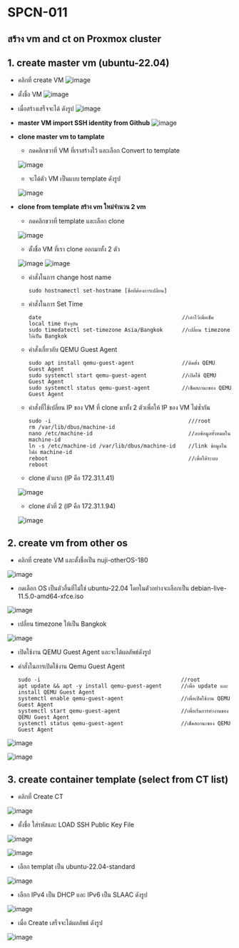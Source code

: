 # SPCN-011
## สร้าง vm and ct on Proxmox cluster
## 1. create master vm (ubuntu-22.04)
* คลิกที่ create VM
![image](https://user-images.githubusercontent.com/117592447/208158433-d9339483-cb26-4260-9590-fbdc71d93947.png)

* ตั้งชื่อ VM
![image](https://user-images.githubusercontent.com/117592447/208159918-eaa92c8a-d685-4f27-905d-e62eee9386a7.png)

* เมื่อสร้างเสร็จจะได้ ดังรูป
![image](https://user-images.githubusercontent.com/117592447/208160225-648d238d-599e-45fd-a5fc-84eef400c646.png)

* **master VM import SSH identity from Github**
![image](https://user-images.githubusercontent.com/117592447/208159199-c84ca7be-76f7-486f-90ae-9a26a69772ad.png)

* **clone master vm to tamplate**
  * กดคลิกขวาที่ VM ที่เราสร้างไว้ และเลือก Convert to template
  
  ![image](https://user-images.githubusercontent.com/117592447/208160649-a76e9a55-1a7f-4e08-82f1-bc75ce7828e7.png)
  * จะได้ตัว VM เป็นแบบ template ดังรูป
  
  ![image](https://user-images.githubusercontent.com/117592447/208161586-96eb49f9-9032-4eea-970a-2a62d33f825a.png)
  
* **clone from template สร้าง vm ใหม่จำนวน 2 vm**
  * กดคลิกขวาที่ template และเลือก clone
  
  ![image](https://user-images.githubusercontent.com/117592447/208162140-b22ec824-0364-47c2-9c04-fbde23fd08a4.png)
  * ตั้งชื่อ VM ที่เรา clone ออกมาทั้ง 2 ตัว
  
  ![image](https://user-images.githubusercontent.com/117592447/208162345-868bbee9-feae-41b8-96f6-626760ca12cf.png)
  ![image](https://user-images.githubusercontent.com/117592447/208162555-444b4cc5-8d01-40b4-9822-9c69dee4e58b.png)
  
  * คำสั่งในการ change host name
  
        sudo hostnamectl set-hostname [ชื่อที่ต้องการเปลี่ยน]
        
  * คำสั่งในการ Set Time
  
        date                                            //เอาไว้เพื่อเช็ค local time ปัจจุบัน
        sudo timedatectl set-timezone Asia/Bangkok      //เปลี่ยน timezone ให้เป็น Bangkok
        
  * คำสั่งเกี่ยวกับ QEMU Guest Agent 
        
        sudo apt install qemu-guest-agent               //ติดตั้ง QEMU Guest Agent
        sudo systemctl start qemu-guest-agent           //เปิดใช้ QEMU Guest Agent
        sudo systemctl status qemu-guest-agent          //เช็คสถานะของ QEMU Guest Agent 
        
  * คำสั่งที่ใช้เปลี่ยน IP ของ VM ที่ clone มาทั้ง 2 ตัวเพื่อให้ IP ของ VM ไม่ซ้ำกัน
  
        sudo -i                                           ///root
        rm /var/lib/dbus/machine-id     
        nano /etc/machine-id                              //ลบข้อมูลทั้งหมดใน machine-id
        ln -s /etc/machine-id /var/lib/dbus/machine-id    //link ข้อมูลในไฟล์ machine-id
        reboot                                            //เพื่อให้ระบบ reboot
        
   * clone ตัวแรก (IP คือ 172.31.1.41)
   
   ![image](https://user-images.githubusercontent.com/117592447/208167149-41036442-a5e4-4967-b10c-8cbff4f7f3d4.png)
   
   * clone ตัวที่ 2 (IP คือ 172.31.1.94)
   
   ![image](https://user-images.githubusercontent.com/117592447/208167073-3604fed8-f00a-4313-896f-cca28b79e997.png)
   
## 2. create vm from other os 

  * คลิกที่ create VM และตั้งชื่อเป็น nuji-otherOS-180
  
  ![image](https://user-images.githubusercontent.com/117592447/208167681-b43ac352-bb58-4660-81d0-15a0da6c2125.png)
  
  * กดเลือก OS เป็นตัวอื่นที่ไม่ใช่ ubuntu-22.04 โดยในตัวอย่างจะเลือกเป็น debian-live-11.5.0-amd64-xfce.iso
  
  ![image](https://user-images.githubusercontent.com/117592447/208168116-29533914-6ccf-43c4-a1ac-ea46be01b861.png)
  
  * เปลี่ยน timezone ให้เป็น Bangkok
  
  ![image](https://user-images.githubusercontent.com/117592447/208168358-08eb146a-f6bf-4c38-b47b-1ca992ffafc9.png)
  
  * เปิดใช้งาน QEMU Guest Agent และจะได้ผลลัพธ์ดังรูป
  
  * คำสั่งในการเปิดใช้งาน Qemu Guest Agent
  
        sudo -i                                            //root
        apt update && apt -y install qemu-guest-agent      //เพื่อ update และ install QEMU Guest Agent
        systemctl enable qemu-guest-agent                  //เพื่อเปิดใช้งาน QEMU Guest Agent 
        systemctl start qemu-guest-agent                   //เพื่อเริ่มการทำงานของ QEMU Guest Agent
        systemctl status qemu-guest-agent                  //เช็คสถานะของ QEMU Guest Agent 
  
  ![image](https://user-images.githubusercontent.com/117592447/208170315-8f9707bb-9047-47c4-be1e-2620a0aab7f7.png)
  
  ![image](https://user-images.githubusercontent.com/117592447/208170616-479cb0b3-19d4-4e7e-bae8-1165fcbd2f44.png)
  
## 3. create container template (select from CT list)

  * คลิกที่ Create CT
  
  ![image](https://user-images.githubusercontent.com/117592447/208170842-d965a121-a0db-42c1-914e-cd62993fdceb.png)
  
  * ตั้งชื่อ ใส่รหัสและ LOAD SSH Public Key File
  
  ![image](https://user-images.githubusercontent.com/117592447/208171069-bfd5c247-7a16-438a-ab88-c5e5b13eaac3.png)

  ![image](https://user-images.githubusercontent.com/117592447/208171041-abbe3e3b-a100-457b-934e-0e1d76ba717c.png)
  
  * เลือก templat เป็น ubuntu-22.04-standard
  
  ![image](https://user-images.githubusercontent.com/117592447/208171850-a7b736a4-b6c2-4e49-9bc8-5f601a5ca12b.png)

  
  * เลือก IPv4 เป็น DHCP และ IPv6 เป็น SLAAC ดังรูป
  
  ![image](https://user-images.githubusercontent.com/117592447/208171689-bdebb2f2-49ff-4651-8735-7d28db8e43a6.png)

  
  * เมื่อ Create เสร็จจะได้ผลลัพธ์ ดังรูป
  
  ![image](https://user-images.githubusercontent.com/117592447/208171458-2a097b74-38c9-4c31-8905-74210a7b019c.png)











      






